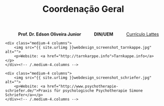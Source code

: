 ﻿---
layout: page-fullwidth
title: "Coordenação Geral"
subheadline: ""
permalink: "/coordenacao_geral/"
header:
   image_fullwidth: fachada_uem.jpg
---

<div class="row t30">
    <div class="medium-4 columns">
        <img src="{{ site.urlimg }}edson.jpg" alt=""><br>
        <b>Prof. Dr. Edson Oliveira Junior</b><br>
		<b>DIN/UEM</b><br>
		<a href="http://lattes.cnpq.br/8717980588591239">Currículo Lattes</a>
    </div><!-- /.medium-4.columns -->

    <div class="medium-4 columns">
        <img src="{{ site.urlimg }}webdesign_screenshot_tarnkappe.jpg" alt="">
        <p>Website: <a href="http://tarnkarppe.info">Tarnkappe.info</a></p>
    </div><!-- /.medium-4.columns -->

    <div class="medium-4 columns">
        <img src="{{ site.urlimg }}webdesign_screenshot_schriefer.jpg" alt="">
        <p>Website: <a href="http://www.psychotherapie-schriefer.de/">Praxis für psychologische Psychotherapie Simone Schriefer</a></p>
    </div><!-- /.medium-4.columns -->
</div><!-- /.row -->

